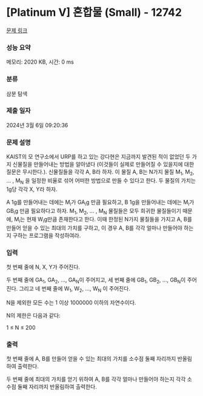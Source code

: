# [Platinum V] 혼합물 (Small) - 12742 

[문제 링크](https://www.acmicpc.net/problem/12742) 

### 성능 요약

메모리: 2020 KB, 시간: 0 ms

### 분류

삼분 탐색

### 제출 일자

2024년 3월 6일 09:20:36

### 문제 설명

<p>KAIST의 모 연구소에서 URP를 하고 있는 강다현은 지금까지 발견된 적이 없었던 두 가지 신물질을 만들어내는 방법을 알아냈다 (이것들이 실제로 만들어질 수 있을지에 대한 질문은 무시한다.). 신물질들을 각각 A, B라 하자. 이 물질 A, B는 N가지 물질 M<sub>1</sub>, M<sub>2</sub>, … , M<sub>N</sub> 을 일정한 비율로 섞어 어떠한 방법으로 만들 수 있다고 한다. 두 물질의 가치는 1g당 각각 X, Y라 하자.</p>

<p>A 1g를 만들어내는 데에는 M<sub>i</sub>가 GA<sub>i</sub>g 만큼 필요하고, B 1g을 만들어내는 데에는 M<sub>i</sub>가 GB<sub>i</sub>g 만큼 필요하다고 하자. M<sub>1</sub>, M<sub>2</sub>, … , M<sub>N</sub> 물질들은 모두 희귀한 물질들이기 때문에, M<sub>i</sub>는 현재 W<sub>i</sub>g만큼 존재한다고 한다. 이때 한정된 N가지 물질들을 가지고 A, B를 만들어 얻을 수 있는 최대의 가치를 구하고, 이 경우 A, B를 각각 얼마나 만들어야 하는지 구하는 프로그램을 작성하여라.</p>

### 입력 

 <p>첫 번째 줄에 N, X, Y가 주어진다.</p>

<p>두 번째 줄에 GA<sub>1</sub>, GA<sub>2</sub>, ..., GA<sub>N</sub>이 주어지고, 세 번째 줄에 GB<sub>1</sub>, GB<sub>2</sub>, ..., GB<sub>N</sub>이 주어진다. 그리고 네 번째 줄에 W<sub>1</sub>, W<sub>2</sub>, ..., W<sub>N</sub> 이 주어진다.</p>

<p>N을 제외한 모든 수는 1 이상 1000000 이하의 자연수이다.</p>

<p>N의 제한은 다음과 같다:</p>

<p>1 ≤ N ≤ 200</p>

### 출력 

 <p>첫 번째 줄에 A, B를 만들어 얻을 수 있는 최대의 가치를 소수점 둘째 자리까지 반올림 하여 출력한다.</p>

<p>두 번째 줄에 최대의 가치를 얻기 위하여 A, B를 각각 얼마나 만들어야 하는지 각각 소 수점 둘째 자리까지 반올림하여 출력한다.</p>


